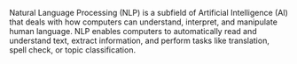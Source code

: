 Natural Language Processing (NLP) is a subfield of Artificial Intelligence (AI) that deals with how computers can understand, interpret, and manipulate human language. NLP enables computers to automatically read and understand text, extract information, and perform tasks like translation, spell check, or topic classification.
